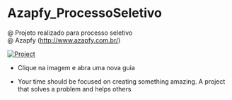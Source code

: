 # Azapfy_ProcessoSeletivo
@ Projeto realizado para processo seletivo  
@ Azapfy (http://www.azapfy.com.br/)


[![Project](https://img.youtube.com/vi/2h0RhhukLWI/0.jpg)](https://www.youtube.com/watch?v=2h0RhhukLWI)  
*   Clique na imagem e abra uma nova guia

* Your time should be focused on creating something amazing. A project that solves a problem and helps others

